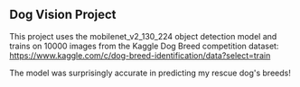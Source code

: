 ## Dog Vision Project

This project uses the mobilenet_v2_130_224 object detection model and trains on 10000 images from the Kaggle Dog Breed competition dataset: https://www.kaggle.com/c/dog-breed-identification/data?select=train

The model was surprisingly accurate in predicting my rescue dog's breeds!
